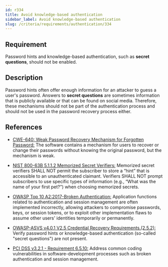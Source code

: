 ```yaml
---
id: r334
title: Avoid knowledge-based authentication
sidebar_label: Avoid knowledge-based authentication
slug: /criteria/requirements/authentication/334
---
```


## Requirement

Password hints and knowledge-based authentication,
such as **secret questions**,
should not be enabled.

## Description

Password hints often offer enough information
for an attacker
to guess a user's password.
Answers to **secret questions**
are sometimes information
that is publicly available
or that can be found on social media.
Therefore,
these mechanisms should not be part
of the authentication process
and should not be used
in the password recovery process either.

## References

- [CWE-640: Weak Password Recovery Mechanism for Forgotten Password:](https://cwe.mitre.org/data/definitions/640.html)
The software contains a mechanism
for users to recover
or change their passwords
without knowing the original password,
but the mechanism is weak.

- [NIST 800-63B 5.1.1.2 Memorized Secret Verifiers:](https://pages.nist.gov/800-63-3/sp800-63b.html)
Memorized secret verifiers SHALL NOT permit
the subscriber to store a “hint”
that is accessible to an unauthenticated claimant.
Verifiers SHALL NOT prompt subscribers
to use specific types of information
(e.g., “What was the name of your first pet?”)
when choosing memorized secrets.

- [OWASP Top 10 A2:2017-Broken Authentication:](https://owasp.org/www-project-top-ten/OWASP_Top_Ten_2017/Top_10-2017_A2-Broken_Authentication)
Application functions related to authentication
and session management
are often implemented incorrectly,
allowing attackers to compromise passwords, keys,
or session tokens,
or to exploit other implementation flaws
to assume other users' identities
temporarily or permanently.

- [OWASP-ASVS v4.0.1 V2.5 Credential Recovery Requirements.(2.5.2):](https://owasp.org/www-pdf-archive/OWASP_Application_Security_Verification_Standard_4.0-en.pdf)
Verify password hints
or knowledge-based authentication
(so-called "secret questions") are not present.

- [PCI DSS v3.2.1 - Requirement 6.5.10:](https://www.pcisecuritystandards.org/documents/PCI_DSS_v3-2-1.pdf)
Address common coding vulnerabilities
in software-development processes
such as broken authentication
and session management.
